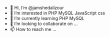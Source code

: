 - 👋 Hi, I’m @jamshedalizour
- 👀 I’m interested in PHP MySQL JavaScript css
- 🌱 I’m currently learning PHP MySQL
- 💞️ I’m looking to collaborate on ...
- 📫 How to reach me ...

<!---
jamshedalizour/jamshedalizour is a ✨ special ✨ repository because its `README.md` (this file) appears on your GitHub profile.
You can click the Preview link to take a look at your changes.
--->
